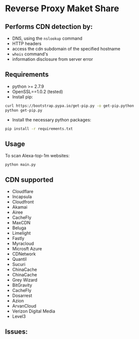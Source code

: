# Reverse Proxy Maket Share

## Performs CDN detection by:
- DNS, using the ```nslookup``` command
- HTTP headers
- access the cdn subdomain of the specified hostname 
- ```whois``` command's
- information disclosure from server error

## Requirements
- python >= 2.7.9
- OpenSSL==1.0.2 (tested) 
- Install pip:
```sh
curl https://bootstrap.pypa.io/get-pip.py -o get-pip.python
python get-pip.py
```

- Install the necessary python packages:
```sh
pip install -r requirements.txt
```

## Usage

To scan Alexa-top-1m websites:
```
python main.py
```

## CDN supported
* Cloudflare
* Incapsula
* Cloudfront
* Akamai
* Airee
* CacheFly
* MaxCDN
* Beluga
* Limelight
* Fastly
* Myracloud
* Microsft Azure
* CDNetwork
* Quantil
* Sucuri
* ChinaCache
* ChinaCache
* Grey Wizard
* BitGravity
* CacheFly
* Dosarrest
* Azion
* ArvanCloud
* Verizon Digital Media
* Level3

## Issues:
